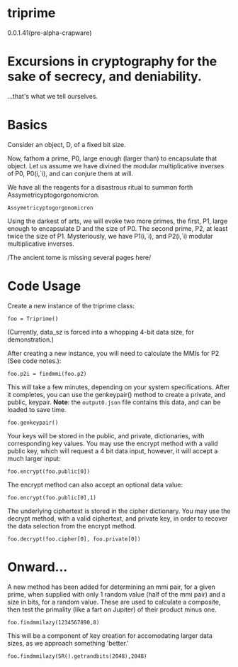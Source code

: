 # triprime 
0.0.1.41(pre-alpha-crapware)

# Excursions in cryptography for the sake of secrecy, and deniability.
...that's what we tell ourselves.

# Basics
Consider an object, D, of a fixed bit size.

Now, fathom a prime, P0, large enough (larger than) to encapsulate that object.
Let us assume we have divined the modular multiplicative inverses of P0, P0(i,\`i), and can conjure them at will.

We have all the reagents for a disastrous ritual to summon forth Assymetricyptogorgonomicron.

`Assymetricyptogorgonomicron`

Using the darkest of arts, we will evoke two more primes, the first, P1, large enough to encapsulate D and the size of P0. The second prime, P2, at least twice the size of P1. Mysteriously, we have P1(i,\`i), and P2(i,\`i) modular multiplicative inverses.

/The ancient tome is missing several pages here/

# Code Usage
Create a new instance of the triprime class:

`foo = Triprime()`

(Currently, data_sz is forced into a whopping 4-bit data size, for demonstration.)

After creating a new instance, you will need to calculate the MMIs for P2 (See code notes.):

`foo.p2i = findmmi(foo.p2)`

This will take a few minutes, depending on your system specifications. After it completes, you can use the genkeypair() method to create a private, and public, keypair. **Note**: the `output0.json` file contains this data, and can be loaded to save time.

`foo.genkeypair()`

Your keys will be stored in the public, and private, dictionaries, with corresponding key values. You may use the encrypt method with a valid public key, which will request a 4 bit data input, however, it will accept a much larger input:

`foo.encrypt(foo.public[0])`

The encrypt method can also accept an optional data value:

`foo.encrypt(foo.public[0],1)`

The underlying ciphertext is stored in the cipher dictionary. You may use the decrypt method, with a valid ciphertext, and private key, in order to recover the data selection from the encrypt method.

`foo.decrypt(foo.cipher[0], foo.private[0])`

# Onward...
A new method has been added for determining an mmi pair, for a given prime, when supplied with only 1 random value (half of the mmi pair) and a size in bits, for a random value. These are used to calculate a composite, then test the primality (like a fart on Jupiter) of their product minus one.

`foo.findmmilazy(1234567890,8)`

This will be a component of key creation for accomodating larger data sizes, as we approach something 'better.'

`foo.findmmilazy(SR().getrandbits(2048),2048)`


